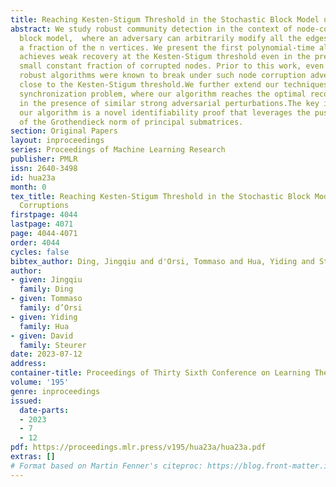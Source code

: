 ```yaml
---
title: Reaching Kesten-Stigum Threshold in the Stochastic Block Model under Node Corruptions
abstract: We study robust community detection in the context of node-corrupted stochastic
  block model,  where an adversary can arbitrarily modify all the edges incident to
  a fraction of the n vertices. We present the first polynomial-time algorithm that
  achieves weak recovery at the Kesten-Stigum threshold even in the presence of a
  small constant fraction of corrupted nodes. Prior to this work, even state-of-the-art
  robust algorithms were known to break under such node corruption adversaries, when
  close to the Kesten-Stigum threshold.We further extend our techniques to the $Z_2$
  synchronization problem, where our algorithm reaches the optimal recovery threshold
  in the presence of similar strong adversarial perturbations.The key ingredient of
  our algorithm is a novel identifiability proof that leverages the push-out effect
  of the Grothendieck norm of principal submatrices.
section: Original Papers
layout: inproceedings
series: Proceedings of Machine Learning Research
publisher: PMLR
issn: 2640-3498
id: hua23a
month: 0
tex_title: Reaching Kesten-Stigum Threshold in the Stochastic Block Model under Node
  Corruptions
firstpage: 4044
lastpage: 4071
page: 4044-4071
order: 4044
cycles: false
bibtex_author: Ding, Jingqiu and d'Orsi, Tommaso and Hua, Yiding and Steurer, David
author:
- given: Jingqiu
  family: Ding
- given: Tommaso
  family: d’Orsi
- given: Yiding
  family: Hua
- given: David
  family: Steurer
date: 2023-07-12
address: 
container-title: Proceedings of Thirty Sixth Conference on Learning Theory
volume: '195'
genre: inproceedings
issued:
  date-parts:
  - 2023
  - 7
  - 12
pdf: https://proceedings.mlr.press/v195/hua23a/hua23a.pdf
extras: []
# Format based on Martin Fenner's citeproc: https://blog.front-matter.io/posts/citeproc-yaml-for-bibliographies/
---
```


